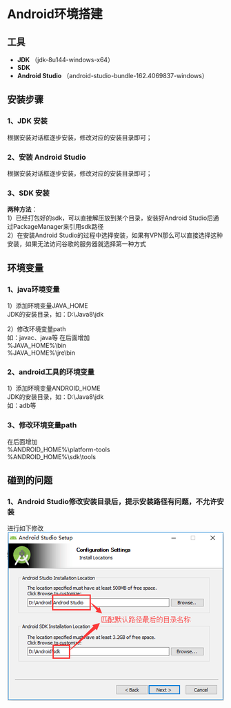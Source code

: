 # Android环境搭建

## 工具  

* **JDK**  （jdk-8u144-windows-x64）
* **SDK**  
* **Android Studio**  （android-studio-bundle-162.4069837-windows）

## 安装步骤

### 1、JDK 安装  
根据安装对话框逐步安装，修改对应的安装目录即可；

### 2、安装 Android Studio  
根据安装对话框逐步安装，修改对应的安装目录即可；  

### 3、SDK 安装  
**两种方法**：  
1）已经打包好的sdk，可以直接解压放到某个目录，安装好Android Studio后通过PackageManager来引用sdk路径  
2）在安装Android Studio的过程中选择安装，如果有VPN那么可以直接选择这种安装，如果无法访问谷歌的服务器就选择第一种方式  


## 环境变量
### 1、java环境变量  
1）添加环境变量JAVA_HOME  
JDK的安装目录，如：D:\Java8\jdk   

2）修改环境变量path  
如：javac、java等
在后面增加  
%JAVA_HOME%\bin  
%JAVA_HOME%\jre\bin

### 2、android工具的环境变量  
1）添加环境变量ANDROID_HOME  
JDK的安装目录，如：D:\Java8\jdk  
如：adb等  

### 3、修改环境变量path  
在后面增加  
%ANDROID_HOME%\platform-tools  
%ANDROID_HOME%\sdk\tools  


## 碰到的问题  
### 1、Android Studio修改安装目录后，提示安装路径有问题，不允许安装  
进行如下修改  
![](https://github.com/RamboTong/AndroidDevelopment/blob/master/Android%E5%BC%80%E5%8F%91%E7%8E%AF%E5%A2%83%E6%90%AD%E5%BB%BA/pic/as00.png)



